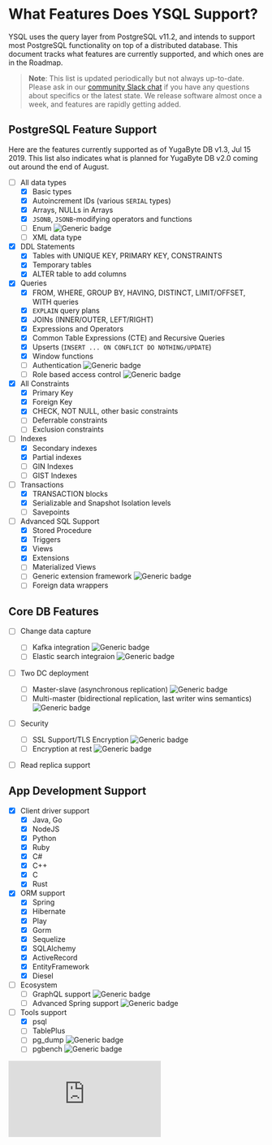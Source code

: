 # What Features Does YSQL Support?

YSQL uses the query layer from PostgreSQL v11.2, and intends to support most PostgreSQL functionality on top of a distributed database. This document tracks what features are currently supported, and which ones are in the Roadmap.

> **Note**: This list is updated periodically but not always up-to-date. Please ask in our [community Slack chat](https://www.yugabyte.com/slack) if you have any questions about specifics or the latest state. We release software almost once a week, and features are rapidly getting added.

## PostgreSQL Feature Support

Here are the features currently supported as of YugaByte DB v1.3, Jul 15 2019. This list also indicates what is planned for YugaByte DB v2.0 coming out around the end of August.

- [ ] All data types
    - [x] Basic types
    - [x] Autoincrement IDs (various `SERIAL` types)
    - [x] Arrays, NULLs in Arrays
    - [x] `JSONB`, `JSONB`-modifying operators and functions
    - [ ] Enum ![Generic badge](https://img.shields.io/badge/Target-v2.0-green.svg)
    - [ ] XML data type
- [x] DDL Statements
    - [x] Tables with UNIQUE KEY, PRIMARY KEY, CONSTRAINTS
    - [x] Temporary tables
    - [x] ALTER table to add columns
- [x] Queries
    - [x] FROM, WHERE, GROUP BY, HAVING, DISTINCT, LIMIT/OFFSET, WITH queries
    - [x] `EXPLAIN` query plans
    - [x] JOINs (INNER/OUTER, LEFT/RIGHT)
    - [x] Expressions and Operators
    - [x] Common Table Expressions (CTE) and Recursive Queries
    - [x] Upserts (`INSERT ... ON CONFLICT DO NOTHING/UPDATE`)
    - [x] Window functions
    - [ ] Authentication ![Generic badge](https://img.shields.io/badge/Target-v2.0-green.svg)
    - [ ] Role based access control ![Generic badge](https://img.shields.io/badge/Target-v2.0-green.svg)
- [x] All Constraints
    - [x] Primary Key
    - [x] Foreign Key
    - [x] CHECK, NOT NULL, other basic constraints
    - [ ] Deferrable constraints
    - [ ] Exclusion constraints
- [ ] Indexes
    - [x] Secondary indexes
    - [x] Partial indexes
    - [ ] GIN Indexes
    - [ ] GIST Indexes
- [ ] Transactions
    - [x] TRANSACTION blocks
    - [x] Serializable and Snapshot Isolation levels
    - [ ] Savepoints
- [ ] Advanced SQL Support
    - [x] Stored Procedure
    - [x] Triggers
    - [x] Views
    - [x] Extensions
    - [ ] Materialized Views
    - [ ] Generic extension framework ![Generic badge](https://img.shields.io/badge/Target-v2.0-green.svg)
    - [ ] Foreign data wrappers

## Core DB Features

- [ ] Change data capture
    - [ ] Kafka integration ![Generic badge](https://img.shields.io/badge/Target-v2.0-green.svg)
    - [ ] Elastic search integraion ![Generic badge](https://img.shields.io/badge/Target-v2.0-green.svg)
- [ ] Two DC deployment
    - [ ] Master-slave (asynchronous replication) ![Generic badge](https://img.shields.io/badge/Target-v2.0-green.svg)
    - [ ] Multi-master (bidirectional replication, last writer wins semantics) ![Generic badge](https://img.shields.io/badge/Target-v2.0-green.svg)
- [ ] Security
    - [ ] SSL Support/TLS Encryption ![Generic badge](https://img.shields.io/badge/Target-v2.0-green.svg)
    - [ ] Encryption at rest ![Generic badge](https://img.shields.io/badge/Target-v2.0-green.svg)
- [ ] Read replica support


## App Development Support

- [x] Client driver support
    - [x] Java, Go
    - [x] NodeJS
    - [x] Python
    - [x] Ruby
    - [x] C#
    - [x] C++
    - [x] C
    - [x] Rust
- [x] ORM support
    - [x] Spring
    - [x] Hibernate
    - [x] Play
    - [x] Gorm
    - [x] Sequelize
    - [x] SQLAlchemy
    - [x] ActiveRecord
    - [x] EntityFramework
    - [x] Diesel
- [ ] Ecosystem
    - [ ] GraphQL support ![Generic badge](https://img.shields.io/badge/Target-v2.0-green.svg)
    - [ ] Advanced Spring support ![Generic badge](https://img.shields.io/badge/Target-v2.0-green.svg)
- [ ] Tools support
    - [x] psql
    - [ ] TablePlus
    - [ ] pg_dump ![Generic badge](https://img.shields.io/badge/Target-v2.0-green.svg)
    - [ ] pgbench ![Generic badge](https://img.shields.io/badge/Target-v2.0-green.svg)

[![Analytics](https://yugabyte.appspot.com/UA-104956980-4/architecture/YSQL-Features-Supported.md?pixel&useReferer)](https://github.com/YugaByte/ga-beacon)
